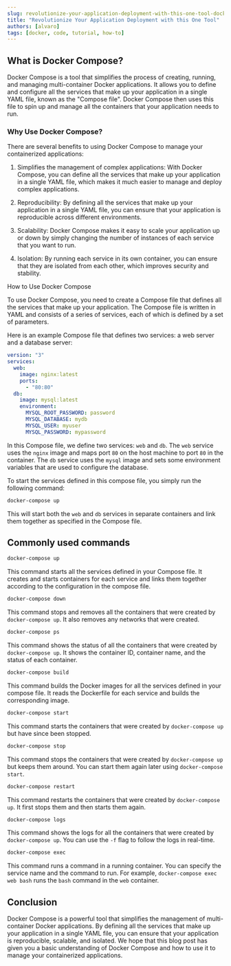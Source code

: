 ```yaml
---
slug: revolutionize-your-application-deployment-with-this-one-tool-docker-compose
title: "Revolutionize Your Application Deployment with this One Tool"
authors: [alvaro]
tags: [docker, code, tutorial, how-to]
---
```


## What is Docker Compose?

Docker Compose is a tool that simplifies the process of creating, running, and managing multi-container Docker applications. It allows you to define and configure all the services that make up your application in a single YAML file, known as the "Compose file". Docker Compose then uses this file to spin up and manage all the containers that your application needs to run.

### Why Use Docker Compose?

There are several benefits to using Docker Compose to manage your containerized applications:

1. Simplifies the management of complex applications: With Docker Compose, you can define all the services that make up your application in a single YAML file, which makes it much easier to manage and deploy complex applications.

2. Reproducibility: By defining all the services that make up your application in a single YAML file, you can ensure that your application is reproducible across different environments.

3. Scalability: Docker Compose makes it easy to scale your application up or down by simply changing the number of instances of each service that you want to run.

4. Isolation: By running each service in its own container, you can ensure that they are isolated from each other, which improves security and stability.

How to Use Docker Compose

To use Docker Compose, you need to create a Compose file that defines all the services that make up your application. The Compose file is written in YAML and consists of a series of services, each of which is defined by a set of parameters.

Here is an example Compose file that defines two services: a web server and a database server:

```yaml
version: "3"
services:
  web:
    image: nginx:latest
    ports:
      - "80:80"
  db:
    image: mysql:latest
    environment:
      MYSQL_ROOT_PASSWORD: password
      MYSQL_DATABASE: mydb
      MYSQL_USER: myuser
      MYSQL_PASSWORD: mypassword
```

In this Compose file, we define two services: `web` and `db`. The `web` service uses the `nginx` image and maps port `80` on the host machine to port `80` in the container. The `db` service uses the `mysql` image and sets some environment variables that are used to configure the database.

To start the services defined in this compose file, you simply run the following command:

```bash
docker-compose up
```

This will start both the `web` and `db` services in separate containers and link them together as specified in the Compose file.

## Commonly used commands

```bash
docker-compose up
```

This command starts all the services defined in your Compose file. It creates and starts containers for each service and links them together according to the configuration in the compose file.

```bash
docker-compose down
```

This command stops and removes all the containers that were created by `docker-compose up`. It also removes any networks that were created.

```bash
docker-compose ps
```

This command shows the status of all the containers that were created by `docker-compose up`. It shows the container ID, container name, and the status of each container.


```bash
docker-compose build
```

This command builds the Docker images for all the services defined in your compose file. It reads the Dockerfile for each service and builds the corresponding image.

```bash
docker-compose start
```

This command starts the containers that were created by `docker-compose up` but have since been stopped.

```bash
docker-compose stop
```

This command stops the containers that were created by `docker-compose up` but keeps them around. You can start them again later using `docker-compose start`.

```bash
docker-compose restart
```

This command restarts the containers that were created by `docker-compose up`. It first stops them and then starts them again.

```bash
docker-compose logs
```

This command shows the logs for all the containers that were created by `docker-compose up`. You can use the `-f` flag to follow the logs in real-time.

```bash
docker-compose exec
```

This command runs a command in a running container. You can specify the service name and the command to run. For example, `docker-compose exec web bash` runs the `bash` command in the `web` container.

## Conclusion

Docker Compose is a powerful tool that simplifies the management of multi-container Docker applications. By defining all the services that make up your application in a single YAML file, you can ensure that your application is reproducible, scalable, and isolated. We hope that this blog post has given you a basic understanding of Docker Compose and how to use it to manage your containerized applications.